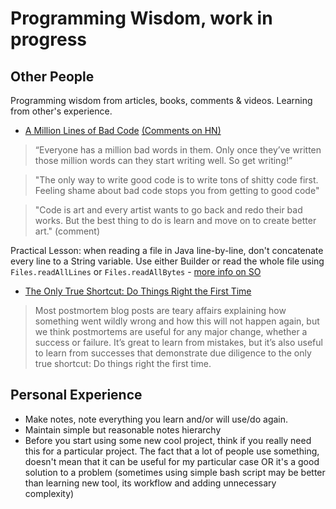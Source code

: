 # Programming Wisdom, work in progress

## Other People

Programming wisdom from articles, books, comments & videos. Learning from other's experience.

* [A Million Lines of Bad Code](http://varianceexplained.org/programming/bad-code/) [(Comments on HN)](https://news.ycombinator.com/item?id=9396694)

> “Everyone has a million bad words in them. Only once they’ve written those million words can they start writing well. So get writing!”

> "The only way to write good code is to write tons of shitty code first. Feeling shame about bad code stops you from getting to good code"

> "Code is art and every artist wants to go back and redo their bad works. But the best thing to do is learn and move on to create better art." (comment)

Practical Lesson: when reading a file in Java line-by-line, don't concatenate every line to a String variable. Use either Builder or read the whole file using `Files.readAllLines` or `Files.readAllBytes` - [more info on SO](http://stackoverflow.com/questions/326390/how-to-create-a-java-string-from-the-contents-of-a-file)

* [The Only True Shortcut: Do Things Right the First Time](https://playfab.com/blog/2015/03/10/how-playfab-migrated-ec2-classic-vpc-zero-downtime)

> Most postmortem blog posts are teary affairs explaining how something went wildly wrong and how this will not happen again, but we think postmortems are useful for any major change, whether a success or failure. It’s great to learn from mistakes, but it’s also useful to learn from successes that demonstrate due diligence to the only true shortcut: Do things right the first time.

## Personal Experience

* Make notes, note everything you learn and/or will use/do again.
* Maintain simple but reasonable notes hierarchy
* Before you start using some new cool project, think if you really need this for a particular project. The fact that a lot of people use something, doesn't mean that it can be useful for my particular case OR it's a good solution to a problem (sometimes using simple bash script may be better than learning new tool, its workflow and adding unnecessary complexity)
